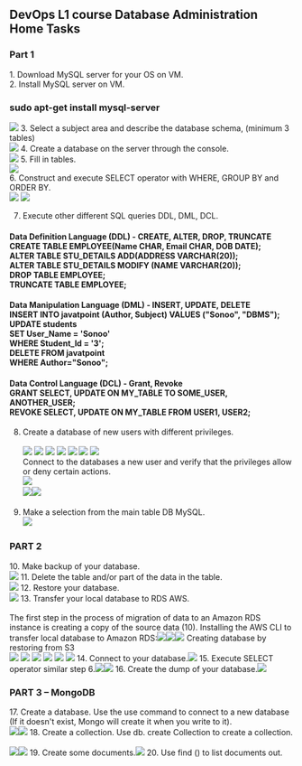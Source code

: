 <h2>DevOps L1 course Database Administration Home Tasks</h2>
<head>
<h3>Part 1</h3>
1. Download MySQL server for your OS on VM.</br><head> 
2. Install MySQL server on VM.</br><h3>sudo apt-get install mysql-server</h3><img src="https://github.com/korotetskiy/img/blob/main/db1.png">
3. Select a subject area and describe the database schema, (minimum 3 tables)</br><img src="https://github.com/korotetskiy/img/blob/main/db3.png">
4. Create a database on the server through the console.</br><img src="https://github.com/korotetskiy/img/blob/main/db2-1.png">
5. Fill in tables.</br><img src="https://github.com/korotetskiy/img/blob/main/db4.png"></br>
6. Construct and execute SELECT operator with WHERE, GROUP BY and ORDER BY.</br><img src="https://github.com/korotetskiy/img/blob/main/db6.png">
<img src="https://github.com/korotetskiy/img/blob/main/db6-1.png">
    
7. Execute other different SQL queries DDL, DML, DCL.</br><head>
<h4>Data Definition Language (DDL) -  CREATE,    ALTER,    DROP,   TRUNCATE</br>
    CREATE TABLE EMPLOYEE(Name CHAR, Email CHAR, DOB DATE);</br>  
    ALTER TABLE STU_DETAILS ADD(ADDRESS VARCHAR(20));</br>  
    ALTER TABLE STU_DETAILS MODIFY (NAME VARCHAR(20)); </br> 
    DROP TABLE EMPLOYEE;</br>
    TRUNCATE TABLE EMPLOYEE;</h4>   

<h4>Data Manipulation Language (DML) - INSERT, UPDATE, DELETE</br>
    INSERT INTO javatpoint (Author, Subject) VALUES ("Sonoo", "DBMS"); </br> 
    UPDATE students    </br>
    SET User_Name = 'Sonoo' </br>   
    WHERE Student_Id = '3';</br>
    DELETE FROM javatpoint</br>  
    WHERE Author="Sonoo";</h4>

<h4>Data Control Language (DCL) - Grant, Revoke</br>
      GRANT SELECT, UPDATE ON MY_TABLE TO SOME_USER, ANOTHER_USER; </br>
      REVOKE SELECT, UPDATE ON MY_TABLE FROM USER1, USER2;</br> </h4>

8. Create a database of new users with different privileges.</br></br><img src="https://github.com/korotetskiy/img/blob/main/db8.png"><head>
  <img src="https://github.com/korotetskiy/img/blob/main/db8-1.png"><head>
  <img src="https://github.com/korotetskiy/img/blob/main/db8-2.png"><head>
  <img src="https://github.com/korotetskiy/img/blob/main/db8-3.png"><head>
  <img src="https://github.com/korotetskiy/img/blob/main/db8-4.png"><head>
  <img src="https://github.com/korotetskiy/img/blob/main/db8-5.png"><head>
  <img src="https://github.com/korotetskiy/img/blob/main/db8-6.png"><head></br>
Connect to the databases a new user and verify that the privileges allow or deny certain actions.</br><img src="https://github.com/korotetskiy/img/blob/main/db8-7.png"></br><head><img src="https://github.com/korotetskiy/img/blob/main/db8-7-1.png"><head><img src="https://github.com/korotetskiy/img/blob/main/db8-8.png"><head>   
  
9. Make a selection from the main table DB MySQL.</br><head>
<img src="https://github.com/korotetskiy/img/blob/main/db-9.png"></br><head>
 
<h3>PART 2</h3>
10. Make backup of your database.</br><img src="https://github.com/korotetskiy/img/blob/main/db9.png">
11. Delete the table and/or part of the data in the table.</br><head><img src="https://github.com/korotetskiy/img/blob/main/db11.png">
12. Restore your database.</br><head><img src="https://github.com/korotetskiy/img/blob/main/db12.png">
13. Transfer your local database to RDS AWS.</br></br>
    The first step in the process of migration of data to an Amazon RDS instance is creating a copy of the source data (10).
    Installing the AWS CLI to transfer local database to Amazon RDS:<img src="https://github.com/korotetskiy/img/blob/main/db13.png"><img src="https://github.com/korotetskiy/img/blob/main/db13-1.png"><img src="https://github.com/korotetskiy/img/blob/main/db13-3.png"><head>
    Creating database by restoring from S3</br><head><img src="https://github.com/korotetskiy/img/blob/main/db13-4.png">
    <img src="https://github.com/korotetskiy/img/blob/main/db13-5.png">
    <img src="https://github.com/korotetskiy/img/blob/main/db13-6.png">
    <img src="https://github.com/korotetskiy/img/blob/main/db13-7.png">
    <img src="https://github.com/korotetskiy/img/blob/main/db13-8.png">
    <img src="https://github.com/korotetskiy/img/blob/main/db13-9.png">      
14. Connect to your database.<img src="https://github.com/korotetskiy/img/blob/main/db14.png">
15. Execute SELECT operator similar step 6.<img src="https://github.com/korotetskiy/img/blob/main/db15.png"><img src="https://github.com/korotetskiy/img/blob/main/db15-1.png">
16. Create the dump of your database.<img src="https://github.com/korotetskiy/img/blob/main/db16.png">

<h3>PART 3 – MongoDB</h3>
17. Create a database. Use the use command to connect to a new database (If it doesn't exist, Mongo will create it when you write to it).</br><img src="https://github.com/korotetskiy/img/blob/main/db17-1.jpg"><img src="https://github.com/korotetskiy/img/blob/main/db17-3.png">
18. Create a collection. Use db. create Collection to create a collection.</br></br><img src="https://github.com/korotetskiy/img/blob/main/db17-2.jpg"><img src="https://github.com/korotetskiy/img/blob/main/db17-5.png">
19. Create some documents.<img src="https://github.com/korotetskiy/img/blob/main/db17-6.png">
20. Use find () to list documents out.</br>
